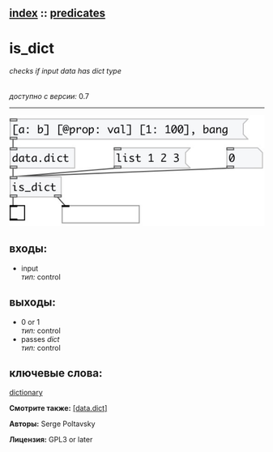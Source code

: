 [index](index.html) :: [predicates](category_predicates.html)
---

# is_dict

###### checks if input data has *dict* type

*доступно с версии:* 0.7

---




[![example](../examples/img/is_dict.jpg)](../examples/pd/is_dict.pd)









## входы:

* input<br>
_тип:_ control



## выходы:

* 0 or 1<br>
_тип:_ control
* passes *dict*<br>
_тип:_ control



## ключевые слова:

[dictionary](keywords/dictionary.html)



**Смотрите также:**
[\[data.dict\]](data.dict.html)




**Авторы:** Serge Poltavsky




**Лицензия:** GPL3 or later





